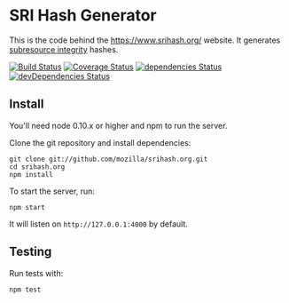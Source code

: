 # SRI Hash Generator

This is the code behind the <https://www.srihash.org/> website. It generates [subresource integrity](https://www.w3.org/TR/SRI/) hashes.

[![Build Status](https://travis-ci.org/mozilla/srihash.org.svg?branch=master)](https://travis-ci.org/mozilla/srihash.org)
[![Coverage Status](https://coveralls.io/repos/mozilla/srihash.org/badge.svg?branch=master)](https://coveralls.io/r/mozilla/srihash.org?branch=master)
[![dependencies Status](https://david-dm.org/mozilla/srihash.org/status.svg)](https://david-dm.org/mozilla/srihash.org)
[![devDependencies Status](https://david-dm.org/mozilla/srihash.org/dev-status.svg)](https://david-dm.org/mozilla/srihash.org?type=dev)

## Install

You'll need node 0.10.x or higher and npm to run the server.

Clone the git repository and install dependencies:

```shell
git clone git://github.com/mozilla/srihash.org.git
cd srihash.org
npm install
```

To start the server, run:

```shell
npm start
```

It will listen on `http://127.0.0.1:4000` by default.

## Testing

Run tests with:

```shell
npm test
```
